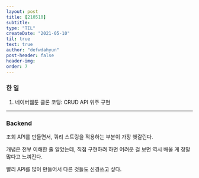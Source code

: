 ```yaml
---
layout: post
title: [210510] 
subtitle: 
type: "TIL"
createDate: "2021-05-10"
til: true
text: true
author: "defwdahyun"
post-header: false
header-img: 
order: 7
---
```


### **한 일**

1. 네이버웹툰 클론 코딩: CRUD API 위주 구현

<hr>

### Backend

조회 API를 만들면서, 쿼리 스트링을 적용하는 부분이 가장 헷갈린다. 

개념은 전부 이해한 줄 알았는데, 직접 구현하려 하면 어려운 걸 보면 역시 배울 게 정말 많다고 느껴진다.

빨리 API를 많이 만들어서 다른 것들도 신경쓰고 싶다.